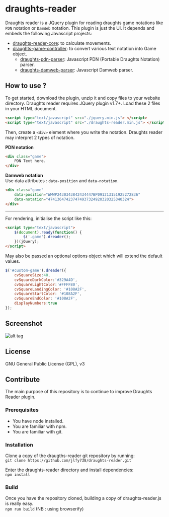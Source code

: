draughts-reader
===============

Draughts reader is a JQuery plugin for reading draughts game notations like `PDN` notation or `DamWeb` notation.
This plugin is just the UI. It depends and embeds the following Javascript projects:
- [draughts-reader-core](https://github.com/jlfy738/draughts-reader-core): to calculate movements.
- [draughts-game-controller](https://github.com/jlfy738/draughts-game-controller): to convert various text notation into Game object.
  - [draughts-pdn-parser](https://github.com/jlfy738/draughts-pdn-parser): Javascript PDN (Portable Draughts Notation) parser.
  - [draughts-damweb-parser](https://github.com/jlfy738/draughts-damweb-parser): Javascript Damweb parser.



## How to use ?
To get started, download the plugin, unzip it and copy files to your website directory. 
Draughts reader requires JQuery plugin v1.7+.
Load these 2 files in your HTML document.


```html
<script type="text/javascript" src="./jquery.min.js"> </script>
<script type="text/javascript" src="./draughts-reader.min.js"> </script>
```

Then, create a `<div>` element where you write the notation.
Draughts reader may interpret 2 types of notation.

**PDN notation**

```html
<div class="game">
    PDN Text here.
</div>
```

**Damweb notation**  
Use data attributes : `data-position` and `data-notation`.

```html
<div class="game" 
    data-position="WMWP2430343842434447BP091213151925272836" 
    data-notation="474136474237474937324920320325340324">
</div>
```

----

For rendering, initialise the script like this:

```html
<script type="text/javascript">
    $(document).ready(function() {
        $('.game').dreader();
    })(jQuery);
</script>
```

May also be passed an optional options object which will extend the default values.

```javascript
$('#custom-game').dreader({
    cvSquareSize:40,
    cvSquareDarkColor:'#329A4D',
    cvSquareLightColor:'#FFFF80',
    cvSquareLandingColor: '#108A2F',
    cvSquareStartColor: '#108A2F',
    cvSquareEndColor: '#108A2F',
    displayNumbers:true
});
```

## Screenshot

![alt tag](https://github.com/jlfy738/draughts-reader/blob/master/doc/draughts-reader.png)

## License

GNU General Public License (GPL), v3

## Contribute

The main purpose of this repository is to continue to improve Draughts Reader plugin.


### Prerequisites

- You have node installed.
- You are familiar with npm.
- You are familiar with git.

### Installation

Clone a copy of the draugths-reader git repository by running:  
`git clone https://github.com/jlfy738/draughts-reader.git`

Enter the draughts-reader directory and install dependencies:  
`npm install`

### Build

Once you have the repository cloned, building a copy of draughts-reader.js is really easy.  
`npm run build` (NB : using browserify)